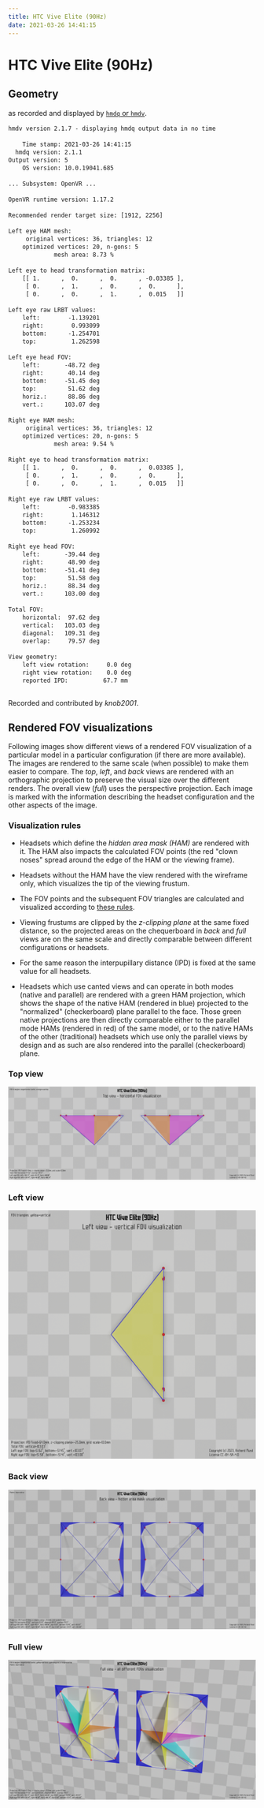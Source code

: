 ```yaml
---
title: HTC Vive Elite (90Hz)
date: 2021-03-26 14:41:15
---
```

# HTC Vive Elite (90Hz)

## Geometry

as recorded and displayed by [`hmdq` or `hmdv`](https://github.com/risa2000/hmdq).
```
hmdv version 2.1.7 - displaying hmdq output data in no time

    Time stamp: 2021-03-26 14:41:15
  hmdq version: 2.1.1
Output version: 5
    OS version: 10.0.19041.685

... Subsystem: OpenVR ...

OpenVR runtime version: 1.17.2

Recommended render target size: [1912, 2256]

Left eye HAM mesh:
     original vertices: 36, triangles: 12
    optimized vertices: 20, n-gons: 5
             mesh area: 8.73 %

Left eye to head transformation matrix:
    [[ 1.      ,  0.      ,  0.      , -0.03385 ],
     [ 0.      ,  1.      ,  0.      ,  0.      ],
     [ 0.      ,  0.      ,  1.      ,  0.015   ]]

Left eye raw LRBT values:
    left:        -1.139201
    right:        0.993099
    bottom:      -1.254701
    top:          1.262598

Left eye head FOV:
    left:       -48.72 deg
    right:       40.14 deg
    bottom:     -51.45 deg
    top:         51.62 deg
    horiz.:      88.86 deg
    vert.:      103.07 deg

Right eye HAM mesh:
     original vertices: 36, triangles: 12
    optimized vertices: 20, n-gons: 5
             mesh area: 9.54 %

Right eye to head transformation matrix:
    [[ 1.      ,  0.      ,  0.      ,  0.03385 ],
     [ 0.      ,  1.      ,  0.      ,  0.      ],
     [ 0.      ,  0.      ,  1.      ,  0.015   ]]

Right eye raw LRBT values:
    left:        -0.983385
    right:        1.146312
    bottom:      -1.253234
    top:          1.260992

Right eye head FOV:
    left:       -39.44 deg
    right:       48.90 deg
    bottom:     -51.41 deg
    top:         51.58 deg
    horiz.:      88.34 deg
    vert.:      103.00 deg

Total FOV:
    horizontal:  97.62 deg
    vertical:   103.03 deg
    diagonal:   109.31 deg
    overlap:     79.57 deg

View geometry:
    left view rotation:     0.0 deg
    right view rotation:    0.0 deg
    reported IPD:          67.7 mm


```
Recorded and contributed by _knob2001_.

## Rendered FOV visualizations

Following images show different views of a rendered FOV visualization of a
particular model in a particular configuration (if there are more available).
The images are rendered to the same scale (when possible) to make them easier
to compare. The _top_, _left_, and _back_ views are rendered with an
orthographic projection to preserve the visual size over the different renders.
The overall view (_full_) uses the perspective projection. Each image is marked
with the information describing the headset configuration and the other aspects
of the image.

### Visualization rules

* Headsets which define the _hidden area mask (HAM)_ are rendered with it. The
  HAM also impacts the calculated FOV points (the red "clown noses" spread
  around the edge of the HAM or the viewing frame).

* Headsets without the HAM have the view rendered with the wireframe only, which
  visualizes the tip of the viewing frustum.

* The FOV points and the subsequent FOV triangles are calculated and visualized
  according to [these
  rules](https://risa2000.github.io/vrdocs/docs/hmd_fov_calculation).

* Viewing frustums are clipped by the _z-clipping plane_ at the same fixed
  distance, so the projected areas on the chequerboard in _back_ and _full_
  views are on the same scale and directly comparable between different
  configurations or headsets.

* For the same reason the interpupillary distance (IPD) is fixed at the same
  value for all headsets.

* Headsets which use canted views and can operate in both modes (native and
  parallel) are rendered with a green HAM projection, which shows the shape of
  the native HAM (rendered in blue) projected to the "normalized"
  (checkerboard) plane parallel to the face. Those green native projections are
  then directly comparable either to the parallel mode HAMs (rendered in red)
  of the same model, or to the native HAMs of the other (traditional) headsets
  which use only the parallel views by design and as such are also rendered
  into the parallel (checkerboard) plane.

### Top view
[![HTC Vive Elite (90Hz) - top view](../images/ViveElite_Native_R90_top.dmx.png)](../images/ViveElite_Native_R90_top.dmx.png)

### Left view
[![HTC Vive Elite (90Hz) - left view](../images/ViveElite_Native_R90_left.dmx.png)](../images/ViveElite_Native_R90_left.dmx.png)

### Back view
[![HTC Vive Elite (90Hz) - back view](../images/ViveElite_Native_R90_back.dmx.png)](../images/ViveElite_Native_R90_back.dmx.png)

### Full view
[![HTC Vive Elite (90Hz) - full view](../images/ViveElite_Native_R90_over.dmx.png)](../images/ViveElite_Native_R90_over.dmx.png)

